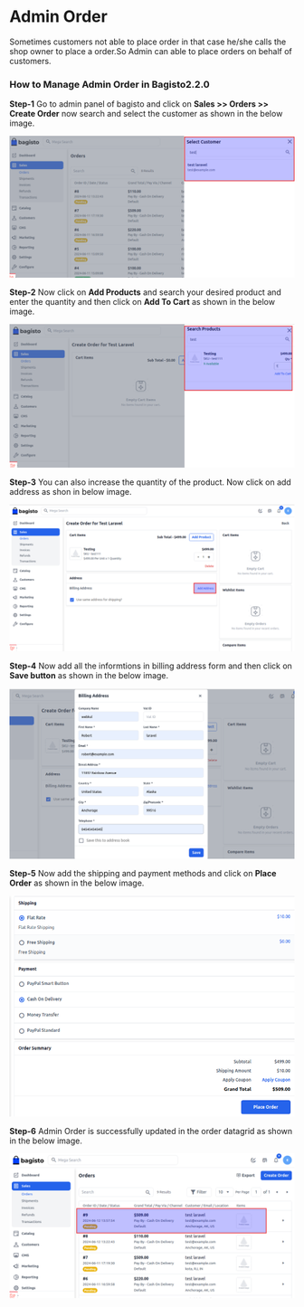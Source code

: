 # Admin Order

Sometimes customers not able to place order in that case he/she calls the shop owner to place a order.So Admin can able to place orders on behalf of customers.

### How to Manage Admin Order in Bagisto2.2.0

**Step-1** Go to admin panel of bagisto and click on **Sales >> Orders >> Create Order** now search and select the customer as shown in the below image.

 ![Search Customer](../../assets/2.2.0/images/orders/searchCustomer.png)

**Step-2** Now click on **Add Products** and search your desired product and enter the quantity and then click on **Add To Cart** as shown in the below image.

 ![Search Product](../../assets/2.2.0/images/orders/searchProduct.png)

**Step-3** You can also increase the quantity of the product. Now click on add address as shon in below image.

 ![Address](../../assets/2.2.0/images/orders/address.png)

**Step-4** Now add all the informtions in billing address form and then click on **Save button** as shown in the below image. 

 ![Bill Address](../../assets/2.2.0/images/orders/bill.png)

**Step-5** Now add the shipping and payment methods and click on **Place Order** as shown in the below image.

 ![Order Place](../../assets/2.2.0/images/orders/orderPlace.png)

**Step-6** Admin Order is successfully updated in the order datagrid as shown in the below image. 

 ![Admin Order](../../assets/2.2.0/images/orders/adminOrder.png)